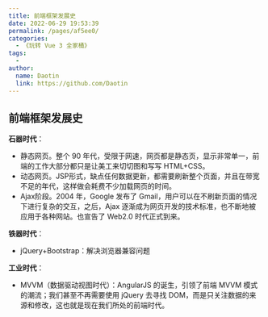 ```yaml
---
title: 前端框架发展史
date: 2022-06-29 19:53:39
permalink: /pages/af5ee0/
categories:
  - 《玩转 Vue 3 全家桶》
tags:
  - 
author: 
  name: Daotin
  link: https://github.com/Daotin
---
```

## 前端框架发展史

**石器时代**：

- 静态网页。整个 90 年代，受限于网速，网页都是静态页，显示非常单一，前端的工作大部分都只是让美工来切切图和写写 HTML+CSS。
- 动态网页。JSP形式，缺点任何数据更新，都需要刷新整个页面，并且在带宽不足的年代，这样做会耗费不少加载网页的时间。
- Ajax阶段。2004 年，Google 发布了 Gmail，用户可以在不刷新页面的情况下进行复杂的交互，之后，Ajax 逐渐成为网页开发的技术标准，也不断地被应用于各种网站。也宣告了 Web2.0 时代正式到来。

**铁器时代**：

- jQuery+Bootstrap：解决浏览器兼容问题

**工业时代**：

- MVVM（数据驱动视图时代）：AngularJS 的诞生，引领了前端 MVVM 模式的潮流；我们甚至不再需要使用 jQuery 去寻找 DOM，而是只关注数据的来源和修改，这也就是现在我们所处的前端时代。

